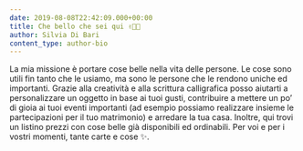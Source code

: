 ```yaml
---
date: 2019-08-08T22:42:09.000+00:00
title: Che bello che sei qui ✌️🤩✨ 
author: Silvia Di Bari
content_type: author-bio
---
```




La mia missione è portare cose belle nella vita delle persone. Le cose sono utili fin tanto che le usiamo, ma sono le persone che le rendono uniche ed importanti. Grazie alla creatività e alla scrittura calligrafica posso aiutarti a personalizzare un oggetto in base ai tuoi gusti, contribuire a mettere un po’ di gioia ai tuoi eventi importanti (ad esempio possiamo realizzare insieme le partecipazioni per il tuo matrimonio) e arredare la tua casa. Inoltre, qui trovi un listino prezzi con cose belle già disponibili ed ordinabili. Per voi e per i vostri momenti, tante carte e cose ✨.